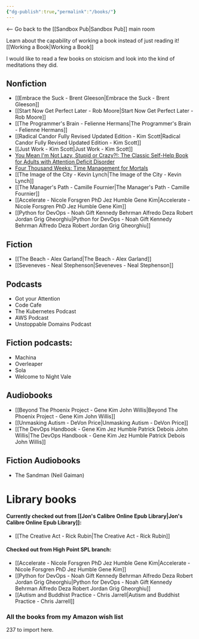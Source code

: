 ```yaml
---
{"dg-publish":true,"permalink":"/books/"}
---
```


<-- Go back to the [[Sandbox Pub\|Sandbox Pub]] main room

Learn about the capability of working a book instead of just reading it!
[[Working a Book\|Working a Book]]

I would like to read a few books on stoicism and look into the kind of meditations they did.
## Nonfiction
- [[Embrace the Suck - Brent Gleeson\|Embrace the Suck - Brent Gleeson]]
- [[Start Now Get Perfect Later - Rob Moore\|Start Now Get Perfect Later - Rob Moore]]
- [[The Programmer's Brain - Felienne Hermans\|The Programmer's Brain - Felienne Hermans]]
- [[Radical Candor Fully Revised Updated Edition - Kim Scott\|Radical Candor Fully Revised Updated Edition - Kim Scott]]
- [[Just Work - Kim Scott\|Just Work - Kim Scott]]
- [You Mean I'm Not Lazy, Stupid or Crazy?!: The Classic Self-Help Book for Adults with Attention Deficit Disorder](<https://www.amazon.com/You-Mean-Lazy-Stupid-Crazy/dp/0743264487>)
- [Four Thousand Weeks: Time Management for Mortals](<https://www.amazon.com/Four-Thousand-Weeks-Management-Mortals/dp/0374159122>)
- [[The Image of the City - Kevin Lynch\|The Image of the City - Kevin Lynch]]
- [[The Manager's Path - Camille Fournier\|The Manager's Path - Camille Fournier]]
- [[Accelerate - Nicole Forsgren PhD Jez Humble Gene Kim\|Accelerate - Nicole Forsgren PhD Jez Humble Gene Kim]]
- [[Python for DevOps - Noah Gift Kennedy Behrman Alfredo Deza Robert Jordan Grig Gheorghiu\|Python for DevOps - Noah Gift Kennedy Behrman Alfredo Deza Robert Jordan Grig Gheorghiu]]

## Fiction
- [[The Beach - Alex Garland\|The Beach - Alex Garland]]
- [[Seveneves - Neal Stephenson\|Seveneves - Neal Stephenson]]

## Podcasts
- Got your Attention
- Code Cafe
- The Kubernetes Podcast
- AWS Podcast
- Unstoppable Domains Podcast

## Fiction podcasts:
 - Machina
 - Overleaper
 - Sola
 - Welcome to Night Vale

## Audiobooks
- [[Beyond The Phoenix Project - Gene Kim John Willis\|Beyond The Phoenix Project - Gene Kim John Willis]]
- [[Unmasking Autism - DeVon Price\|Unmasking Autism - DeVon Price]]
- [[The DevOps Handbook - Gene Kim Jez Humble Patrick Debois John Willis\|The DevOps Handbook - Gene Kim Jez Humble Patrick Debois John Willis]]


## Fiction Audiobooks
- The Sandman (Neil Gaiman)

# Library books
#### Currently checked out from [[Jon's Calibre Online Epub Library\|Jon's Calibre Online Epub Library]]:
- [[The Creative Act - Rick Rubin\|The Creative Act - Rick Rubin]]

#### Checked out from High Point SPL branch:
- [[Accelerate - Nicole Forsgren PhD Jez Humble Gene Kim\|Accelerate - Nicole Forsgren PhD Jez Humble Gene Kim]]
- [[Python for DevOps - Noah Gift Kennedy Behrman Alfredo Deza Robert Jordan Grig Gheorghiu\|Python for DevOps - Noah Gift Kennedy Behrman Alfredo Deza Robert Jordan Grig Gheorghiu]]
- [[Autism and Buddhist Practice - Chris Jarrell\|Autism and Buddhist Practice - Chris Jarrell]]

### All the books from my Amazon wish list
237 to import here.